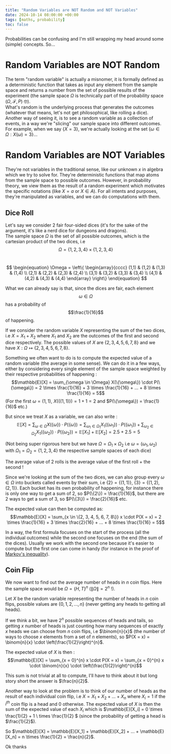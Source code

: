 ```yaml
---
title: "Random Variables are NOT Random and NOT Variables"
date: 2024-10-14 08:00:00 +00:00
tags: [maths, probability]
toc: false
---
```


<script src="https://polyfill.io/v3/polyfill.min.js?features=es6"></script>
<script id="MathJax-script" async src="https://cdn.jsdelivr.net/npm/mathjax@3/es5/tex-mml-chtml.js"></script>

Probabilities can be confusing and I'm still wrapping my head around some (simple) concepts. So...

# Random Variables are NOT Random

The term "random variable" is actually a misnomer, it is formally defined as a deterministic function that takes as input any element from the sample space and returns a number from the set of possible results of the experiment (the sample space $\Omega$ is technically part of the probability space $(\Omega, \mathcal{F}, P)$ 🤓). <br> What's random is the underlying process that generates the outcomes (whatever that means, let's not get philosophical, like rolling a dice).<br>
Another way of seeing it, is to see a random variable as a collection of events, in a way we're "slicing" our sample space into different outcomes. For example, when we say $\{X = 3\}$, we're actually looking at the set $\{\omega \in \Omega : X(\omega) = 3\}$...

# Random Variables are NOT Variables

They're not variables in the traditional sense, like our unknown $x$ in algebra which we try to solve for. They're deterministic functions that map atoms from the sample space to possible outcomes. However, in probability theory, we view them as the result of a random experiment which motivates the specific notations (like $X = a$ or $X \in A$). For all intents and purposes, they're manipulated as variables, and we can do computations with them.

## Dice Roll

Let's say we consider 2 fair four-sided dices (it's for the sake of the argument, it's like a nerd dice for dungeons and dragons). <br>
The sample space $\Omega$ is the set of all possible outcomes, which is the cartesian product of the two dices, i.e $$\Omega = \{1,2,3,4\} \times \{1,2,3,4\}$$<br>

$$
\begin{equation}
\Omega = \left\{
\begin{array}{cccc}
(1,1) & (1,2) & (1,3) & (1,4) \\
(2,1) & (2,2) & (2,3) & (2,4) \\
(3,1) & (3,2) & (3,3) & (3,4) \\
(4,1) & (4,2) & (4,3) & (4,4)
\end{array}
\right\}
\end{equation}
$$

What we can already say is that, since the dices are fair, each element $$\omega \in \Omega$$ has a probability of $$\frac{1}{16}$$ of happening. <br>

If we consider the random variable $X$ representing the sum of the two dices, i.e $X = X_1 + X_2$ where $X_1$ and $X_2$ are the outcomes of the first and second dice respectively. The possible values of $X$ are $\{2,3,4,5,6,7,8\}$ and we have $X: \Omega \mapsto \{2,3,4,5,6,7,8\}$.<br>

Something we often want to do is to compute the expected value of a random variable (the average in some sense). We can do it in a few ways, either by considering every single element of the sample space weighted by their respective probabilities of happening : 
$$\mathbb{E}[X] = \sum_{\omega \in \Omega} X(\{\omega\}) \cdot P(\{\omega\}) = 2 \times \frac{1}{16} + 3 \times \frac{1}{16} + ... + 8 \times  \frac{1}{16} = 5$$
(For the first $\omega = (1,1)$, $X(\{(1, 1)\}) = 1 + 1 = 2$ and $P(\{\omega\}) = \frac{1}{16}$  etc.)<br>

But since we treat $X$ as a variable, we can also write : 
$$\mathbb{E}[X] = \sum_{\omega \in \Omega} X(\{\omega\}) \cdot P(\{\omega\}) = \sum_{\omega_{1} \in \Omega_{1}} X_1(\{\omega_{1}\}) \cdot P(\{\omega_{1}\}) + \sum_{\omega_{2} \in \Omega_{2}} X_1(\{\omega_{2}\}) \cdot P(\{\omega_{2}\}) = \mathbb{E}[X_1] + \mathbb{E}[X_2] = 2.5 + 2.5 = 5$$

(Not being super rigorous here but we have $\Omega = \Omega_1 \times \Omega_2$ i.e $\omega = (\omega_1, \omega_2)$ with $\Omega_1 = \Omega_2 = \{1,2,3,4\}$ the respective sample spaces of each dice)<br>

The average value of 2 rolls is the average value of the first roll + the second !

Since we're looking at the sum of the two dices, we can also group every $\omega \in \Omega$ into buckets called events by their sum, i.e $\{2\} = \{(1,1)\}$, $\{3\} = \{(1,2), (2,1)\}$. Each bucket has its own probability of happening, for instance there is only one way to get a sum of 2, so $P(\{2\}) = \frac{1}{16}$, but there are 2 ways to get a sum of 3, so $P(\{3\}) = \frac{2}{16}$ etc. <br>

The expected value can then be computed as:
$$\mathbb{E}[X] = \sum_{x \in \{2, 3, 4, 5, 6, 7, 8\}} x \cdot P(X = x) = 2 \times \frac{1}{16} + 3 \times \frac{2}{16} + ... + 8 \times \frac{1}{16} = 5$$

In a way, the first formula focuses on the start of the process (all the individual outcomes) while the second one focuses on the end (the sum of the dices). Usually we work with the second one because it's easier to compute but the first one can come in handy (for instance in the proof of <a href="https://en.wikipedia.org/wiki/Markov%27s_inequality">Markov's inequality</a>).

## Coin Flip

We now want to find out the average number of heads in $n$ coin flips. Here the sample space would be $\Omega = \{H, T\}^n$ ($\|\Omega\| = 2^{n}$ !).

Let $X$ be the random variable representing the number of heads in $n$ coin flips, possible values are $\{0, 1, 2, ..., n\}$ (never getting any heads to getting all heads).<br>

If we think a bit, we have $2^{n}$ possible sequences of heads and tails, so getting $x$ number of heads is just counting how many sequences of exactly $x$ heads we can choose from $n$ coin flips, i.e $\binom{n}{x}$ (the number of ways to choose $x$ elements from a set of $n$ elements), so $P(X = x) = \binom{n}{x} \cdot \left(\frac{1}{2}\right)^{n}$.<br>

The expected value of $X$ is then :
$$\mathbb{E}[X] = \sum_{x = 0}^{n} x \cdot P(X = x) = \sum_{x = 0}^{n} x \cdot \binom{n}{x} \cdot \left(\frac{1}{2}\right)^{n}$$

This sum is not trivial at all to compute, I'll have to think about it but long story short the answer is $\frac{n}{2}$.<br>

Another way to look at the problem is to think of our number of heads as the result of each individual coin flip, i.e $X = X_1 + X_2 + ... + X_n$ where $X_i = 1$ if the $i^{th}$ coin flip is a head and $0$ otherwise. The expected value of $X$ is then the sum of the expected value of each $X_i$ which is $\mathbb{E}[X_i] = 0 \times \frac{1}{2} + 1 \ times \frac{1}{2} $ (since the probability of getting a head is $\frac{1}{2}$).<br> 

So $\mathbb{E}[X] = \mathbb{E}[X_1] + \mathbb{E}[X_2] + ... + \mathbb{E}[X_n] = n \times \frac{1}{2} = \frac{n}{2}$.

Ok thanks